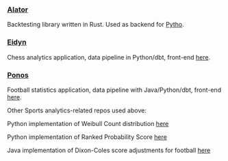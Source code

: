 ### [Alator](https://github.com/calumrussell/alator)
Backtesting library written in Rust. Used as backend for [Pytho](https://pytho.uk).

### [Eidyn](https://github.com/calumrussell/eidyn)
Chess analytics application, data pipeline in Python/dbt, front-end [here](https://chess.ratioentrybuyer.com).

### [Ponos](https://github.com/calumrusell/ponos)
Football statistics application, data pipeline with Java/Python/dbt, front-end [here](https://football.ratioentrybuyer.com).

Other Sports analytics-related repos used above:

Python implementation of Weibull Count distribution [here](https://github.com/calumrussell/WeibullDistributionPython)

Python implementation of Ranked Probability Score [here](https://github.com/calumrussell/RankedProbabilityScorePython)

Java implementation of Dixon-Coles score adjustments for football [here](https://github.com/calumrussell/PoissonDixonColesJava)

